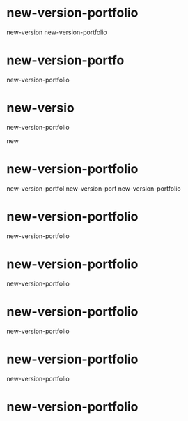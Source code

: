 # new-version-portfolio
new-version
new-version-portfolio

# new-version-portfo

new-version-portfolio
# new-versio

new-version-portfolio

new
# new-version-portfolio
new-version-portfol
new-version-port
new-version-portfolio
# new-version-portfolio

new-version-portfolio

# new-version-portfolio
new-version-portfolio

# new-version-portfolio
new-version-portfolio

# new-version-portfolio
new-version-portfolio

# new-version-portfolio

